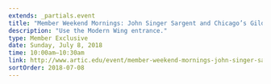 ```yaml
---
extends: _partials.event
title: "Member Weekend Mornings: John Singer Sargent and Chicago’s Gilded Age"
description: "Use the Modern Wing entrance."
type: Member Exclusive
date: Sunday, July 8, 2018
time: 10:00am–10:30am
link: http://www.artic.edu/event/member-weekend-mornings-john-singer-sargent-and-chicago-s-gilded-age
sortOrder: 2018-07-08
---
```

